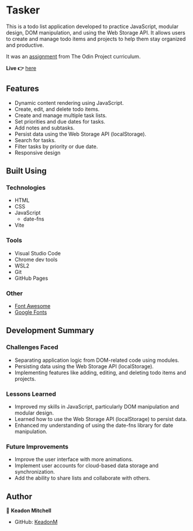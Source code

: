 # Tasker

This is a todo list application developed to practice JavaScript, modular design, DOM manipulation, and using the Web Storage API. It allows users to create and manage todo items and projects to help them stay organized and productive.

It was an [assignment](https://www.theodinproject.com/lessons/node-path-javascript-todo-list) from The Odin Project curriculum.

**Live 👉** [here](https://keadonm.github.io/10-odin-todo-list/)

## Features

- Dynamic content rendering using JavaScript.
- Create, edit, and delete todo items.
- Create and manage multiple task lists.
- Set priorities and due dates for tasks.
- Add notes and subtasks.
- Persist data using the Web Storage API (localStorage).
- Search for tasks.
- Filter tasks by priority or due date.
- Responsive design

## Built Using

### Technologies

- HTML
- CSS
- JavaScript
  - date-fns
- Vite

### Tools

- Visual Studio Code
- Chrome dev tools
- WSL2
- Git
- GitHub Pages

### Other

- [Font Awesome](https://fontawesome.com/)
- [Google Fonts](https://fonts.google.com/)

## Development Summary

### Challenges Faced

- Separating application logic from DOM-related code using modules.
- Persisting data using the Web Storage API (localStorage).
- Implementing features like adding, editing, and deleting todo items and projects.

### Lessons Learned

- Improved my skills in JavaScript, particularly DOM manipulation and modular design.
- Learned how to use the Web Storage API (localStorage) to persist data.
- Enhanced my understanding of using the date-fns library for date manipulation.

### Future Improvements

- Improve the user interface with more animations.
- Implement user accounts for cloud-based data storage and synchronization.
- Add the ability to share lists and collaborate with others.

## Author

👤 **Keadon Mitchell**

- GitHub: [KeadonM](https://github.com/keadonm)

